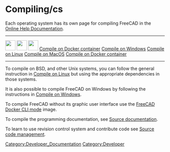 # Compiling/cs
 Each operating system has its own page for compiling FreeCAD in the [Online Help Documentation](Online_Help_Toc.md).

  ------------------------------------------------------ -------------------------------------------------- ------------------------------------------------- -------------------------------------------------------------
   <img alt="" src=images/Windows.png  style="width:" height="32px;">   <img alt="" src=images/Linux.png  style="width:" height="32px;">    <img alt="" src=images/Mac.png  style="width:" height="32px;">     [Compile on Docker container](Compile_on_Docker.md)
   [Compile on Windows](Compile_on_Windows.md)    [Compile on Linux](Compile_on_Linux.md)    [Compile on MacOS](Compile_on_MacOS.md)   [Compile on Docker container](Compile_on_Docker.md)
  ------------------------------------------------------ -------------------------------------------------- ------------------------------------------------- -------------------------------------------------------------

To compile on BSD, and other Unix systems, you can follow the general instruction in [Compile on Linux](Compile_on_Linux.md) but using the appropriate dependencies in those systems.

It is also possible to compile FreeCAD on Windows by following the instructions in [Compile on Windows](Compile_on_Windows.md).

To compile FreeCAD without its graphic user interface use the [FreeCAD Docker CLI mode](FreeCAD_Docker_CLI_mode.md) image.

To compile the programming documentation, see [Source documentation](Source_documentation.md).

To learn to use revision control system and contribute code see [Source code management](Source_code_management.md).




[Category:Developer\_Documentation](Category:Developer_Documentation.md) [Category:Developer](Category:Developer.md)
